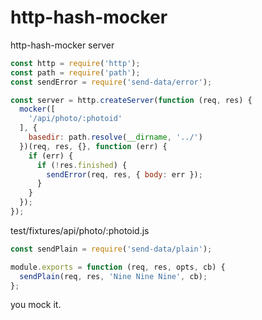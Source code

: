 http-hash-mocker
====

http-hash-mocker server

```js
const http = require('http');
const path = require('path');
const sendError = require('send-data/error');

const server = http.createServer(function (req, res) {
  mocker([
    '/api/photo/:photoid'
  ], {
    basedir: path.resolve(__dirname, '../')
  })(req, res, {}, function (err) {
    if (err) {
      if (!res.finished) {
        sendError(req, res, { body: err });
      }
    }
  });
});
```

test/fixtures/api/photo/:photoid.js

```js
const sendPlain = require('send-data/plain');

module.exports = function (req, res, opts, cb) {
  sendPlain(req, res, 'Nine Nine Nine', cb);
};
```

you mock it.
